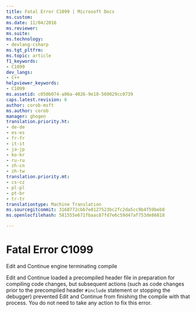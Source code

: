 ```yaml
---
title: Fatal Error C1099 | Microsoft Docs
ms.custom: 
ms.date: 11/04/2016
ms.reviewer: 
ms.suite: 
ms.technology:
- devlang-csharp
ms.tgt_pltfrm: 
ms.topic: article
f1_keywords:
- C1099
dev_langs:
- C++
helpviewer_keywords:
- C1099
ms.assetid: c050b074-a06a-4026-9e10-569029cc0739
caps.latest.revision: 6
author: corob-msft
ms.author: corob
manager: ghogen
translation.priority.ht:
- de-de
- es-es
- fr-fr
- it-it
- ja-jp
- ko-kr
- ru-ru
- zh-cn
- zh-tw
translation.priority.mt:
- cs-cz
- pl-pl
- pt-br
- tr-tr
translationtype: Machine Translation
ms.sourcegitcommit: 3168772cbb7e8127523bc2fc2da5cc9b4f59beb8
ms.openlocfilehash: 581555e671fbaac87fd7e6c59d47af753de86818

---
```

# Fatal Error C1099
Edit and Continue engine terminating compile  
  
 Edit and Continue loaded a precompiled header file in preparation for compiling code changes, but subsequent actions (such as code changes prior to the precompiled header `#include` statement or stopping the debugger) prevented Edit and Continue from finishing the compile with that process. You do not need to take any action to fix this error.


<!--HONumber=Jan17_HO1-->


